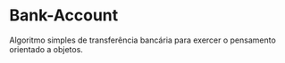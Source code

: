 # Bank-Account
Algoritmo simples de transferência bancária para exercer o pensamento orientado a objetos.
